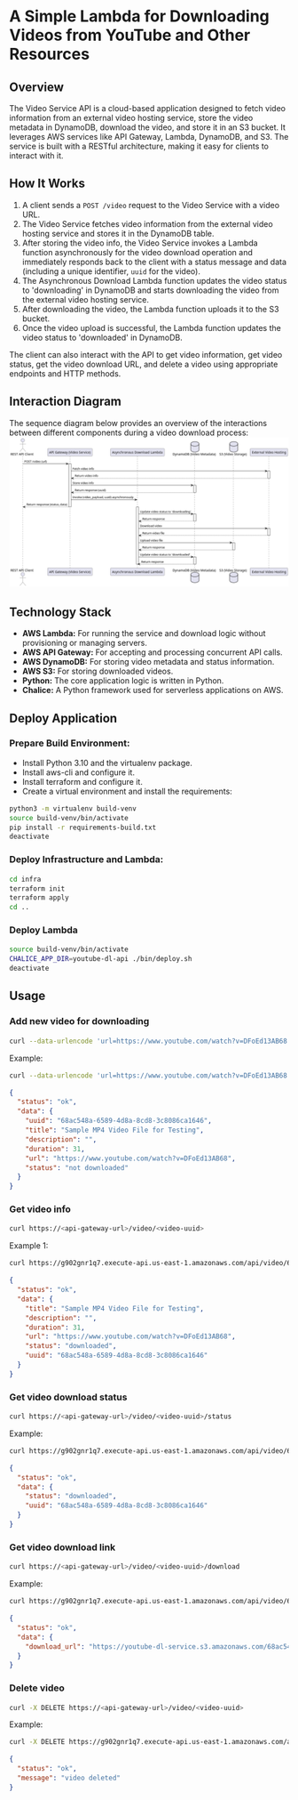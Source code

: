 # A Simple Lambda for Downloading Videos from YouTube and Other Resources

## Overview
The Video Service API is a cloud-based application designed to fetch video information from an external video hosting service, store the video metadata in DynamoDB, download the video, and store it in an S3 bucket. It leverages AWS services like API Gateway, Lambda, DynamoDB, and S3. The service is built with a RESTful architecture, making it easy for clients to interact with it.

## How It Works
1. A client sends a `POST /video` request to the Video Service with a video URL.
2. The Video Service fetches video information from the external video hosting service and stores it in the DynamoDB table.
3. After storing the video info, the Video Service invokes a Lambda function asynchronously for the video download operation and immediately responds back to the client with a status message and data (including a unique identifier, `uuid` for the video).
4. The Asynchronous Download Lambda function updates the video status to 'downloading' in DynamoDB and starts downloading the video from the external video hosting service.
5. After downloading the video, the Lambda function uploads it to the S3 bucket.
6. Once the video upload is successful, the Lambda function updates the video status to 'downloaded' in DynamoDB.

The client can also interact with the API to get video information, get video status, get the video download URL, and delete a video using appropriate endpoints and HTTP methods.

## Interaction Diagram
The sequence diagram below provides an overview of the interactions between different components during a video download process:
![UML_SEQUENCE.png](UML_SEQUENCE.png)

## Technology Stack
- **AWS Lambda:** For running the service and download logic without provisioning or managing servers.
- **AWS API Gateway:** For accepting and processing concurrent API calls.
- **AWS DynamoDB:** For storing video metadata and status information.
- **AWS S3:** For storing downloaded videos.
- **Python:** The core application logic is written in Python.
- **Chalice:** A Python framework used for serverless applications on AWS.

## Deploy Application
### Prepare Build Environment:
- Install Python 3.10 and the virtualenv package.
- Install aws-cli and configure it.
- Install terraform and configure it.
- Create a virtual environment and install the requirements:
```bash
python3 -m virtualenv build-venv
source build-venv/bin/activate
pip install -r requirements-build.txt
deactivate
```
### Deploy Infrastructure and Lambda:
```bash
cd infra
terraform init
terraform apply
cd ..
```
### Deploy Lambda
```bash
source build-venv/bin/activate
CHALICE_APP_DIR=youtube-dl-api ./bin/deploy.sh
deactivate
```

## Usage
### Add new video for downloading
```bash
curl --data-urlencode 'url=https://www.youtube.com/watch?v=DFoEd13AB68' https://<api-gateway-url>/video
```
Example:
```bash
curl --data-urlencode 'url=https://www.youtube.com/watch?v=DFoEd13AB68' https://g902gnr1q7.execute-api.us-east-1.amazonaws.com/api/video | jq
```
```json
{
  "status": "ok",
  "data": {
    "uuid": "68ac548a-6589-4d8a-8cd8-3c8086ca1646",
    "title": "Sample MP4 Video File for Testing",
    "description": "",
    "duration": 31,
    "url": "https://www.youtube.com/watch?v=DFoEd13AB68",
    "status": "not downloaded"
  }
}
```
### Get video info
```bash
curl https://<api-gateway-url>/video/<video-uuid>
```
Example 1:
```bash
curl https://g902gnr1q7.execute-api.us-east-1.amazonaws.com/api/video/68ac548a-6589-4d8a-8cd8-3c8086ca1646 | jq
```

```json
{
  "status": "ok",
  "data": {
    "title": "Sample MP4 Video File for Testing",
    "description": "",
    "duration": 31,
    "url": "https://www.youtube.com/watch?v=DFoEd13AB68",
    "status": "downloaded",
    "uuid": "68ac548a-6589-4d8a-8cd8-3c8086ca1646"
  }
}
```


### Get video download status
```bash
curl https://<api-gateway-url>/video/<video-uuid>/status
```
Example:
```bash
curl https://g902gnr1q7.execute-api.us-east-1.amazonaws.com/api/video/68ac548a-6589-4d8a-8cd8-3c8086ca1646/status | jq
```
```json
{
  "status": "ok",
  "data": {
    "status": "downloaded",
    "uuid": "68ac548a-6589-4d8a-8cd8-3c8086ca1646"
  }
}
```
### Get video download link
```bash
curl https://<api-gateway-url>/video/<video-uuid>/download
```
Example:
```bash
curl https://g902gnr1q7.execute-api.us-east-1.amazonaws.com/api/video/68ac548a-6589-4d8a-8cd8-3c8086ca1646/download | jq
```
```json
{
  "status": "ok",
  "data": {
    "download_url": "https://youtube-dl-service.s3.amazonaws.com/68ac548a-6589-4d8a-8cd8-3c8086ca1646/Sample%20MP4%20Video%20File%20for%20Testing-DFoEd13AB68.mp4?AWSAccessKeyId=ASIAYBCVR6DMXFUECM5D&Signature=Xx3%2BEwOAc6KLmTIJpkyentujm8k%3D&x-amz-security-token=IQoJb3JpZ2luX2VjEGsaCXVzLWVhc3QtMSJHMEUCIQD87Yakv6ZxqGWVmzhvPUUWSSLRvkBg%2BUsxP71eq3YmRgIgbt9gOClkYN4tp%2FrcGCm0%2FR%2BvEIkIC8%2BtlNkpJxTyLskqgQMI9P%2F%2F%2F%2F%2F%2F%2F%2F%2F%2FARADGgw1NTIwODI3MzEyMjUiDBxh6FPkeORrcr8zaSrVAnJX7i73rA2%2F1%2FQ4Ax0FdBGvxnm9KY3fqN4z6wIjME22xq%2FvVTg8VJ7jgjaR%2FzIZWaYNDquzf7VWfx9lGiEiXvksQjtWhH2LoN8hQWBSDnY6OC8e%2Fvt1xD8q9xe9gjtU%2FsHkAkDXWczWkCe34f6CAQ4eqCt2yTxTPzBXjdewL383nN%2FDvR4QCSrPxRBkb5M%2Bv5KWEHwb%2FhlUK2%2FvuJEtpSiN7OJ5Cmp%2BZKRIhfo3e2UQVCr3lv0SSsDoKe5FdRHrDhpOIvAyqYDqtyWTZi4hNeHC%2BtK4ZcToHoA%2F5LPqcNPCO2hDrJRhTMlKFLKmYsYS1wAEQ7iOOrMiw7BNQgWmnh6O8q9vy%2B12JD9FLXovQIryeHF186VKgBbFY0%2BRv%2BmzH4vPkSHRbRRM%2BtJB%2FBuRN2Vg2v0K%2F8zS%2FJBGKjY1QNdUqRWHCvXZNd9BmbU3wNb49WdtYnNEMIji9aUGOp4BPUUkWWelBXOk2p%2FNcBWRkQJ8z%2B050SwWSW0AplcEvuCI%2FNr139X3wNrsPhUEUXWNo7JHFxuzrpfA3yDjeJq9F7As72a1aHEzd56uBt5QSdp8Rmy%2BFuUNf5iuX7HFfyE4lk3101OT0RPc00fSVGX2qQI4%2BdSI0aLti6Ov9bAS6TXJG%2FGJhMn3yljPKvx3p7S9fp5S32nNJruKrSz8oTM%3D&Expires=1690141494"
  }
}
```
### Delete video
```bash
curl -X DELETE https://<api-gateway-url>/video/<video-uuid>
```
Example:
```bash
curl -X DELETE https://g902gnr1q7.execute-api.us-east-1.amazonaws.com/api/video/68ac548a-6589-4d8a-8cd8-3c8086ca1646 | jq
```
```json
{
  "status": "ok",
  "message": "video deleted"
}
```
